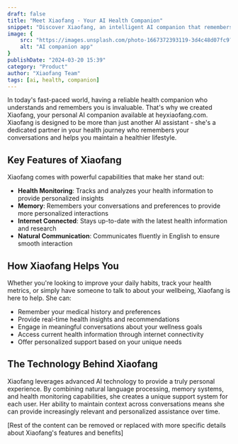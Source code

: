 ```yaml
---
draft: false
title: "Meet Xiaofang - Your AI Health Companion"
snippet: "Discover Xiaofang, an intelligent AI companion that remembers your conversations, monitors your health, and helps you live better. Available at heyxiaofang.com"
image: {
    src: "https://images.unsplash.com/photo-1667372393119-3d4c48d07fc9?&fit=crop&w=430&h=240",
    alt: "AI companion app"
}
publishDate: "2024-03-20 15:39"
category: "Product"
author: "Xiaofang Team"
tags: [ai, health, companion]
---
```


In today's fast-paced world, having a reliable health companion who understands and remembers you is invaluable. That's why we created Xiaofang, your personal AI companion available at heyxiaofang.com. Xiaofang is designed to be more than just another AI assistant - she's a dedicated partner in your health journey who remembers your conversations and helps you maintain a healthier lifestyle.

## Key Features of Xiaofang

Xiaofang comes with powerful capabilities that make her stand out:

- **Health Monitoring**: Tracks and analyzes your health information to provide personalized insights
- **Memory**: Remembers your conversations and preferences to provide more personalized interactions
- **Internet Connected**: Stays up-to-date with the latest health information and research
- **Natural Communication**: Communicates fluently in English to ensure smooth interaction

## How Xiaofang Helps You

Whether you're looking to improve your daily habits, track your health metrics, or simply have someone to talk to about your wellbeing, Xiaofang is here to help. She can:

- Remember your medical history and preferences
- Provide real-time health insights and recommendations
- Engage in meaningful conversations about your wellness goals
- Access current health information through internet connectivity
- Offer personalized support based on your unique needs

## The Technology Behind Xiaofang

Xiaofang leverages advanced AI technology to provide a truly personal experience. By combining natural language processing, memory systems, and health monitoring capabilities, she creates a unique support system for each user. Her ability to maintain context across conversations means she can provide increasingly relevant and personalized assistance over time.

[Rest of the content can be removed or replaced with more specific details about Xiaofang's features and benefits]
